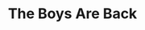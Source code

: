 ---
ee_id: '236'
site: '1'
type: '2'
long_id: 2006-007 The Boys Are Back
url: 2006-007-the-boys-are-back
year: '2006'
medium: Composition for solo piano
commission:
add_credit:
dims:
pitch: "<p>Just my favorite part of the Elton song. FYI. </p>"
ps:
live_url:
related:
title: The Boys Are Back
youtube:
imgs: The_Boys_Are_Back_2006_007_database_IH.jpg
subheading:
year2: '2006'
download: "{filedir_4}cory_arcangel_boys_r_back.pdf"
add_credits:
related_code:
! '':
layout: things-i-made
---